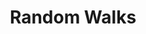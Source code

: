 ---
title: "Random Walks"

categories: ['']

tags: ['Random', 'Walks']

arwords: 'التنقل العشوائي'

arexps: []

enwords: ['Random Walks']

enexps: []

arlexicons: 'ن'

enlexicons: 'R'

authors: ['Ruqayya Roshdy']

translators: ['']

citations: 'تطبيقات الذكاء الاصطناعي في خدمة اللغة العربية'

sources: 'مركز الملك عبدالله بن عبدالعزيز الدولي لخدمة اللغة العربية'

word: "true"

slug: ""
---